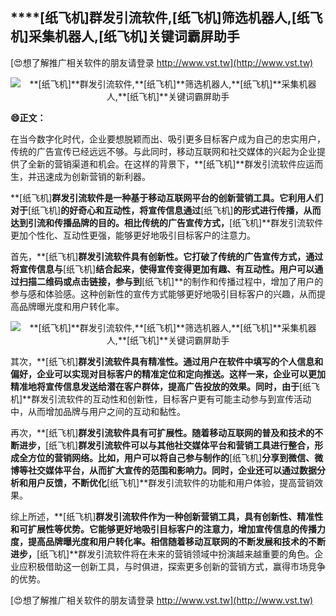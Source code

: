 ## ****[纸飞机]**群发引流软件,**[纸飞机]**筛选机器人,**[纸飞机]**采集机器人,**[纸飞机]**关键词霸屏助手**

[😍想了解推广相关软件的朋友请登录 http://www.vst.tw](http://www.vst.tw)

 <center><img src="https://vst.tw/MP4/tuiguang/png/0.png" alt="**[纸飞机]**群发引流软件,**[纸飞机]**筛选机器人,**[纸飞机]**采集机器人,**[纸飞机]**关键词霸屏助手"></center>

**😄正文：**

在当今数字化时代，企业要想脱颖而出、吸引更多目标客户成为自己的忠实用户，传统的广告宣传已经远远不够。与此同时，移动互联网和社交媒体的兴起为企业提供了全新的营销渠道和机会。在这样的背景下，**[纸飞机]**群发引流软件应运而生，并迅速成为创新营销的新利器。

**[纸飞机]**群发引流软件是一种基于移动互联网平台的创新营销工具。它利用人们对于**[纸飞机]**的好奇心和互动性，将宣传信息通过**[纸飞机]**的形式进行传播，从而达到引流和传播品牌的目的。相比传统的广告宣传方式，**[纸飞机]**群发引流软件更加个性化、互动性更强，能够更好地吸引目标客户的注意力。

首先，**[纸飞机]**群发引流软件具有创新性。它打破了传统的广告宣传方式，通过将宣传信息与**[纸飞机]**结合起来，使得宣传变得更加有趣、有互动性。用户可以通过扫描二维码或点击链接，参与到**[纸飞机]**的制作和传播过程中，增加了用户的参与感和体验感。这种创新性的宣传方式能够更好地吸引目标客户的兴趣，从而提高品牌曝光度和用户转化率。

 <center><img src="https://vst.tw/MP4/tuiguang/png/6.png" alt="**[纸飞机]**群发引流软件,**[纸飞机]**筛选机器人,**[纸飞机]**采集机器人,**[纸飞机]**关键词霸屏助手"></center>

其次，**[纸飞机]**群发引流软件具有精准性。通过用户在软件中填写的个人信息和偏好，企业可以实现对目标客户的精准定位和定向推送。这样一来，企业可以更加精准地将宣传信息发送给潜在客户群体，提高广告投放的效果。同时，由于**[纸飞机]**群发引流软件的互动性和创新性，目标客户更有可能主动参与到宣传活动中，从而增加品牌与用户之间的互动和黏性。

再次，**[纸飞机]**群发引流软件具有可扩展性。随着移动互联网的普及和技术的不断进步，**[纸飞机]**群发引流软件可以与其他社交媒体平台和营销工具进行整合，形成全方位的营销网络。比如，用户可以将自己参与制作的**[纸飞机]**分享到微信、微博等社交媒体平台，从而扩大宣传的范围和影响力。同时，企业还可以通过数据分析和用户反馈，不断优化**[纸飞机]**群发引流软件的功能和用户体验，提高营销效果。

综上所述，**[纸飞机]**群发引流软件作为一种创新营销工具，具有创新性、精准性和可扩展性等优势。它能够更好地吸引目标客户的注意力，增加宣传信息的传播力度，提高品牌曝光度和用户转化率。相信随着移动互联网的不断发展和技术的不断进步，**[纸飞机]**群发引流软件将在未来的营销领域中扮演越来越重要的角色。企业应积极借助这一创新工具，与时俱进，探索更多创新的营销方式，赢得市场竞争的优势。

[😍想了解推广相关软件的朋友请登录 http://www.vst.tw](http://www.vst.tw)




